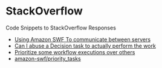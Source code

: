 StackOverflow
=============

Code Snippets to StackOverflow Responses

* [Using Amazon SWF To communicate between servers](http://stackoverflow.com/questions/14829562/using-amazon-swf-to-communicate-between-servers/14925820)
* [Can I abuse a Decision task to actually perform the work](http://stackoverflow.com/questions/17819250/in-amazon-swf-can-i-abuse-a-decision-task-to-actually-perform-the-work/17828539#17828539)
* [Prioritize some workflow executions over others](http://stackoverflow.com/questions/18767443/prioritize-some-workflow-executions-over-others)
 * [amazon-swf/priority_tasks](https://github.com/oozie/stackoverflow/tree/master/amazon-swf/priority_tasks)
